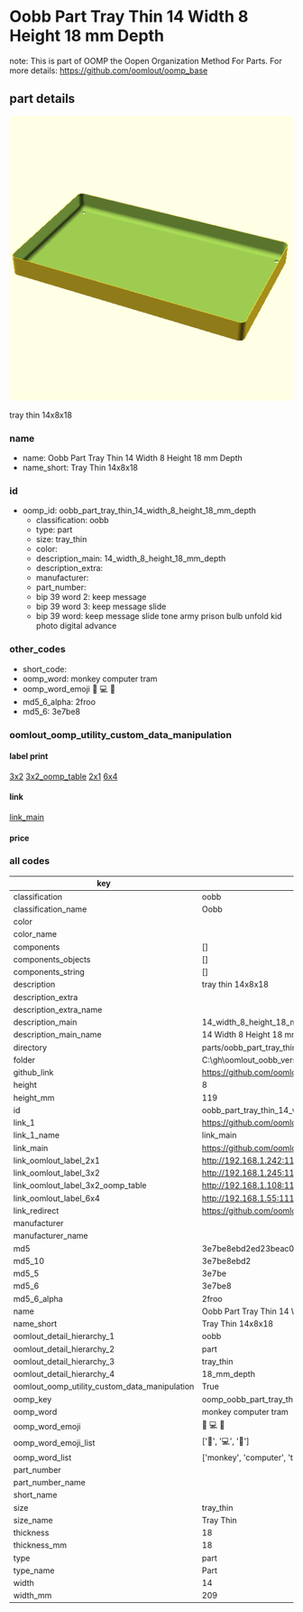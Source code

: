 # Oobb Part Tray Thin 14 Width 8 Height 18 mm Depth  

note: This is part of OOMP the Oopen Organization Method For Parts. For more details: https://github.com/oomlout/oomp_base

##  part details
  

[![](3dpr.png)](3dpr.png)

tray thin 14x8x18



### name
* name: Oobb Part Tray Thin 14 Width 8 Height 18 mm Depth
* name_short: Tray Thin 14x8x18 
### id
* oomp_id: oobb_part_tray_thin_14_width_8_height_18_mm_depth
  * classification: oobb
  * type: part
  * size: tray_thin
  * color: 
  * description_main: 14_width_8_height_18_mm_depth
  * description_extra: 
  * manufacturer: 
  * part_number: 
  * bip 39 word 2: keep message
  * bip 39 word 3: keep message slide
  * bip 39 word: keep message slide tone army prison bulb unfold kid photo digital advance

### other_codes
* short_code: 
* oomp_word: monkey computer tram
* oomp_word_emoji :monkey: :computer: :tram:
* md5_6_alpha: 2froo
* md5_6: 3e7be8






### oomlout_oomp_utility_custom_data_manipulation
#### label print
[3x2](http://192.168.1.245:1112/?label=oomp%202froo)
[3x2_oomp_table](http://192.168.1.108:1112/?label=oomp%202froo)
[2x1](http://192.168.1.242:1112/?label=oomp%202froo)
[6x4](http://192.168.1.55:1112/?label=oomp%202froo)    

#### link

[link_main](https://github.com/oomlout/oomlout_oobb_version_4_generated_parts/tree/main/navigation_oomp/oobb/part/tray_thin/14_width_8_height_18_mm_depth/part)                              

#### price







### all codes 
| key | value |  
| --- | --- |  
| classification | oobb |  
| classification_name | Oobb |  
| color |  |  
| color_name |  |  
| components | [] |  
| components_objects | [] |  
| components_string | [] |  
| description | tray thin 14x8x18 |  
| description_extra |  |  
| description_extra_name |  |  
| description_main | 14_width_8_height_18_mm_depth |  
| description_main_name | 14 Width 8 Height 18 mm Depth |  
| directory | parts/oobb_part_tray_thin_14_width_8_height_18_mm_depth |  
| folder | C:\gh\oomlout_oobb_version_4_generated_parts\parts\oobb_part_tray_thin_14_width_8_height_18_mm_depth |  
| github_link | https://github.com/oomlout/oomlout_oomp_part_src/tree/main/parts/oobb_part_tray_thin_14_width_8_height_18_mm_depth |  
| height | 8 |  
| height_mm | 119 |  
| id | oobb_part_tray_thin_14_width_8_height_18_mm_depth |  
| link_1 | https://github.com/oomlout/oomlout_oobb_version_4_generated_parts/tree/main/navigation_oomp/oobb/part/tray_thin/14_width_8_height_18_mm_depth/part |  
| link_1_name | link_main |  
| link_main | https://github.com/oomlout/oomlout_oobb_version_4_generated_parts/tree/main/navigation_oomp/oobb/part/tray_thin/14_width_8_height_18_mm_depth/part |  
| link_oomlout_label_2x1 | http://192.168.1.242:1112/?label=oomp%202froo |  
| link_oomlout_label_3x2 | http://192.168.1.245:1112/?label=oomp%202froo |  
| link_oomlout_label_3x2_oomp_table | http://192.168.1.108:1112/?label=oomp%202froo |  
| link_oomlout_label_6x4 | http://192.168.1.55:1112/?label=oomp%202froo |  
| link_redirect | https://github.com/oomlout/oomlout_oobb_version_4_generated_parts/tree/main/parts/oobb_tray_thin_14_08_18 |  
| manufacturer |  |  
| manufacturer_name |  |  
| md5 | 3e7be8ebd2ed23beac060e459722fbce |  
| md5_10 | 3e7be8ebd2 |  
| md5_5 | 3e7be |  
| md5_6 | 3e7be8 |  
| md5_6_alpha | 2froo |  
| name | Oobb Part Tray Thin 14 Width 8 Height 18 mm Depth |  
| name_short | Tray Thin 14x8x18  |  
| oomlout_detail_hierarchy_1 | oobb |  
| oomlout_detail_hierarchy_2 | part |  
| oomlout_detail_hierarchy_3 | tray_thin |  
| oomlout_detail_hierarchy_4 | 18_mm_depth |  
| oomlout_oomp_utility_custom_data_manipulation | True |  
| oomp_key | oomp_oobb_part_tray_thin_14_width_8_height_18_mm_depth |  
| oomp_word | monkey computer tram |  
| oomp_word_emoji | :monkey: :computer: :tram: |  
| oomp_word_emoji_list | [':monkey:', ':computer:', ':tram:'] |  
| oomp_word_list | ['monkey', 'computer', 'tram'] |  
| part_number |  |  
| part_number_name |  |  
| short_name |  |  
| size | tray_thin |  
| size_name | Tray Thin |  
| thickness | 18 |  
| thickness_mm | 18 |  
| type | part |  
| type_name | Part |  
| width | 14 |  
| width_mm | 209 |  
